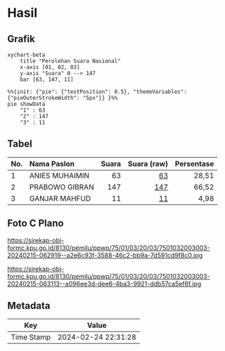# Hasil

## Grafik

```mermaid
xychart-beta
    title "Perolehan Suara Nasional"
    x-axis [01, 02, 03]
    y-axis "Suara" 0 --> 147
    bar [63, 147, 11]
```

```mermaid
%%{init: {"pie": {"textPosition": 0.5}, "themeVariables": {"pieOuterStrokeWidth": "5px"}} }%%
pie showData
    "1" : 63
    "2" : 147
    "3" : 11
```

## Tabel

| No. | Nama Paslon    | Suara | Suara (raw) | Persentase |
|:--- |:-------------- | -----:| -----------:| ----------:|
| 1   | ANIES MUHAIMIN | 63    | [63][p-1]   | 28,51      |
| 2   | PRABOWO GIBRAN | 147   | [147][p-2]  | 66,52      |
| 3   | GANJAR MAHFUD  | 11    | [11][p-3]   | 4,98       |


[p-1]: https://github.com/gigit-pemilu/pemilu-2024/blob/main/pilpres/hitung-suara/sub/75-gorontalo/sub/01-gorontalo/sub/03-batudaa/sub/2003-huntu/sub/003-tps/sub/paslon-1.txt
[p-2]: https://github.com/gigit-pemilu/pemilu-2024/blob/main/pilpres/hitung-suara/sub/75-gorontalo/sub/01-gorontalo/sub/03-batudaa/sub/2003-huntu/sub/003-tps/sub/paslon-2.txt
[p-3]: https://github.com/gigit-pemilu/pemilu-2024/blob/main/pilpres/hitung-suara/sub/75-gorontalo/sub/01-gorontalo/sub/03-batudaa/sub/2003-huntu/sub/003-tps/sub/paslon-3.txt

## Foto C Plano

https://sirekap-obj-formc.kpu.go.id/8130/pemilu/ppwp/75/01/03/20/03/7501032003003-20240215-062919--a2e6c93f-3588-46c2-bb9a-7d591cd9f8c0.jpg

https://sirekap-obj-formc.kpu.go.id/8130/pemilu/ppwp/75/01/03/20/03/7501032003003-20240215-063113--a096ee3d-dee6-4ba3-9921-ddb57ca5ef6f.jpg


## Metadata

| Key        | Value               |
| ---------- | ------------------- |
| Time Stamp | 2024-02-24 22:31:28 |



